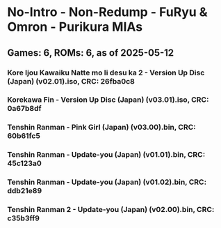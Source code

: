 # No-Intro - Non-Redump - FuRyu & Omron - Purikura MIAs
## Games: 6, ROMs: 6, as of 2025-05-12

### Kore Ijou Kawaiku Natte mo Ii desu ka 2 - Version Up Disc (Japan) (v02.01).iso, CRC: 26fba0c8
### Korekawa Fin - Version Up Disc (Japan) (v03.01).iso, CRC: 0a67b8df
### Tenshin Ranman - Pink Girl (Japan) (v03.00).bin, CRC: 60b61fc5
### Tenshin Ranman - Update-you (Japan) (v01.01).bin, CRC: 45c123a0
### Tenshin Ranman - Update-you (Japan) (v01.02).bin, CRC: ddb21e89
### Tenshin Ranman 2 - Update-you (Japan) (v02.00).bin, CRC: c35b3ff9

